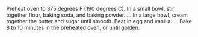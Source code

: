 Preheat oven to 375 degrees F (190 degrees C). In a small bowl, stir together flour, baking soda, and baking powder. ...
In a large bowl, cream together the butter and sugar until smooth. Beat in egg and vanilla. ...
Bake 8 to 10 minutes in the preheated oven, or until golden.
